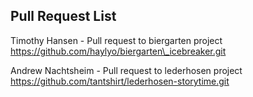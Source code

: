 ## Pull Request List

Timothy Hansen - Pull request to biergarten project https://github.com/haylyo/biergarten\_icebreaker.git

Andrew Nachtsheim - Pull request to lederhosen project https://github.com/tantshirt/lederhosen-storytime.git

